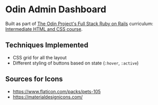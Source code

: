 # Odin Admin Dashboard

Built as part of [The Odin Project's Full Stack Ruby on Rails](https://www.theodinproject.com/paths/full-stack-ruby-on-rails?) curriculum: [Intermediate HTML and CSS course](https://www.theodinproject.com/paths/full-stack-ruby-on-rails/courses/intermediate-html-and-css).

## Techniques Implemented
- CSS grid for all the layout
- Different styling of buttons based on state (`:hover`, `:active`)

## Sources for Icons
* https://www.flaticon.com/packs/pets-105
* https://materialdesignicons.com/